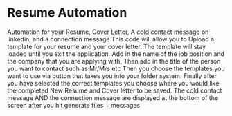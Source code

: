 # Resume Automation
Automation for your Resume, Cover Letter, A cold contact message on linkedin, and a connection message
This code will allow you to Upload a template for your resume and your cover letter.
The template will stay loaded until you exit the application.
Add in the name of the job position and the company that you are applying with.
Then add in the title of the person you want to contact such as Mr/Mrs etc
Then you choose the templates you want to use via button that takes you into your folder system.
Finally after you have selected the correct templates you choose where you would like the completed New Resume and Cover letter to be saved.
The cold contact message AND the connection message are displayed at the bottom of the screen after you hit generate files + messages